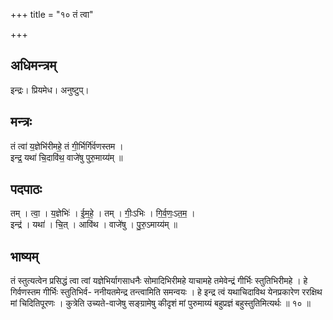 +++
title = "१० तं त्वा"

+++
## अधिमन्त्रम्
इन्द्रः। प्रियमेध। अनुष्टुप्।

## मन्त्रः
तं त्वा॑ य॒ज्ञेभि॑रीमहे॒ तं गी॒र्भिर्गि॑र्वणस्तम ।  
इन्द्र॒ यथा॑ चि॒दावि॑थ॒ वाजे॑षु पुरु॒माय्य॑म् ॥

## पदपाठः
तम् । त्वा॒ । य॒ज्ञेभिः॑ । ई॒म॒हे॒ । तम् । गीः॒ऽभिः । गि॒र्व॒णः॒ऽत॒म॒ ।  
इन्द्र॑ । यथा॑ । चि॒त् । आवि॑थ । वाजे॑षु । पु॒रु॒ऽमाय्य॑म् ॥

## भाष्यम्
तं स्तुत्यत्वेन प्रसिद्धं त्वा त्वां यज्ञेभिर्यागसाधनैः सोमादिभिरीमहे याचामहे तमेवेन्द्रं गीर्भिः स्तुतिभिरीमहे । हे गिर्वणस्तम गीर्भिः स्तुतिभिर्व- ननीयतमेन्द्र तन्त्वामिति समन्वयः । हे इन्द्र त्वं यथाचिदाविथ येनप्रकारेण ररक्षिथ मां चिदितिपूरणः । कुत्रेति उच्यते-वाजेषु सङ्ग्रामेषु कीदृशं मां पुरुमाय्यं बहुप्रज्ञं बहुस्तुतिमित्यर्थः ॥ १० ॥